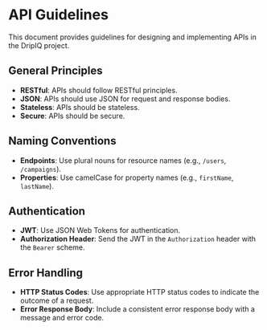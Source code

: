 # API Guidelines

This document provides guidelines for designing and implementing APIs in the DripIQ project.

## General Principles

- **RESTful**: APIs should follow RESTful principles.
- **JSON**: APIs should use JSON for request and response bodies.
- **Stateless**: APIs should be stateless.
- **Secure**: APIs should be secure.

## Naming Conventions

- **Endpoints**: Use plural nouns for resource names (e.g., `/users`, `/campaigns`).
- **Properties**: Use camelCase for property names (e.g., `firstName`, `lastName`).

## Authentication

- **JWT**: Use JSON Web Tokens for authentication.
- **Authorization Header**: Send the JWT in the `Authorization` header with the `Bearer` scheme.

## Error Handling

- **HTTP Status Codes**: Use appropriate HTTP status codes to indicate the outcome of a request.
- **Error Response Body**: Include a consistent error response body with a message and error code.
